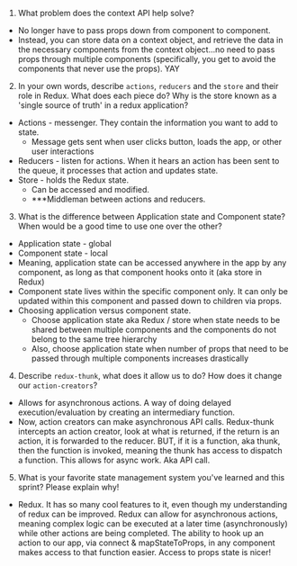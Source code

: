 1. What problem does the context API help solve?

  - No longer have to pass props down from component to component.
  - Instead, you can store data on a context object, and retrieve the data in the necessary components from the context object...no need to pass props through multiple components (specifically, you get to avoid the components that never use the props). YAY


2. In your own words, describe `actions`, `reducers` and the `store` and their role in Redux. What does each piece do? Why is the store known as a 'single source of truth' in a redux application?

  - Actions - messenger. They contain the information you want to add to state. 
    - Message gets sent when user clicks button, loads the app, or other user interactions
  - Reducers - listen for actions. When it hears an action has been sent to the queue, it processes that action and updates state.
  - Store - holds the Redux state.
    - Can be accessed and modified.
    - ***Middleman between actions and reducers.


3. What is the difference between Application state and Component state? When would be a good time to use one over the other?

  - Application state - global
  - Component state - local
  - Meaning, application state can be accessed anywhere in the app by any component, as long as that component hooks onto it (aka store in Redux)
  - Component state lives within the specific component only. It can only be updated within this component and passed down to children via props.
  - Choosing application versus component state.
    - Choose application state aka Redux / store when state needs to be shared between multiple components and the components do not belong to the same tree hierarchy
    - Also, choose application state when number of props that need to be passed through multiple components increases drastically


4. Describe `redux-thunk`, what does it allow us to do? How does it change our `action-creators`?

  - Allows for asynchronous actions. A way of doing delayed execution/evaluation by creating an intermediary function.
  - Now, action creators can make asynchronous API calls. Redux-thunk intercepts an action creator, look at what is returned, if the return is an action, it is forwarded to the reducer. BUT, if it is a function, aka thunk, then the function is invoked, meaning the thunk has access to dispatch a function. This allows for async work. Aka API call.


5. What is your favorite state management system you've learned and this sprint? Please explain why!

  - Redux. It has so many cool features to it, even though my understanding of redux can be improved. Redux can allow for asynchronous actions, meaning complex logic can be executed at a later time (asynchronously) while other actions are being completed. The ability to hook up an action to our app, via connect & mapStateToProps, in any component makes access to that function easier. Access to props state is nicer!

